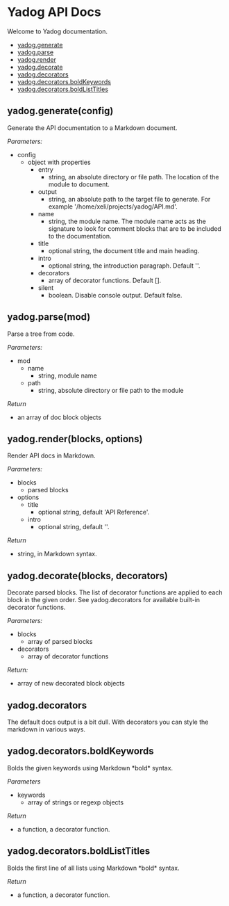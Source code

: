 # Yadog API Docs

Welcome to Yadog documentation.


- [yadog.generate](#yadoggenerate)
- [yadog.parse](#yadogparse)
- [yadog.render](#yadogrender)
- [yadog.decorate](#yadogdecorate)
- [yadog.decorators](#yadogdecorators)
- [yadog.decorators.boldKeywords](#yadogdecoratorsboldKeywords)
- [yadog.decorators.boldListTitles](#yadogdecoratorsboldListTitles)

<a name="yadoggenerate"></a>
## yadog.generate(config)

Generate the API documentation to a Markdown document.

*Parameters:*
- config
  - object with properties
    - entry
      - string, an absolute directory or file path. The location of the module to document.
    - output
      - string, an absolute path to the target file to generate. For example '/home/xeli/projects/yadog/API.md'.
    - name
      - string, the module name. The module name acts as the signature to look for comment blocks that are to be included to the documentation.
    - title
      - optional string, the document title and main heading.
    - intro
      - optional string, the introduction paragraph. Default ''.
    - decorators
      - array of decorator functions. Default [].
    - silent
      - boolean. Disable console output. Default false.

<a name="yadogparse"></a>
## yadog.parse(mod)

Parse a tree from code.

*Parameters:*
- mod
  - name
    - string, module name
  - path
    - string, absolute directory or file path to the module

*Return*
- an array of doc block objects

<a name="yadogrender"></a>
## yadog.render(blocks, options)

Render API docs in Markdown.

*Parameters:*
- blocks
  - parsed blocks
- options
  - title
    - optional string, default 'API Reference'.
  - intro
    - optional string, default ''.

*Return*
- string, in Markdown syntax.

<a name="yadogdecorate"></a>
## yadog.decorate(blocks, decorators)

Decorate parsed blocks. The list of decorator functions are applied to
each block in the given order. See yadog.decorators for available
built-in decorator functions.

*Parameters:*
- blocks
  - array of parsed blocks
- decorators
  - array of decorator functions

*Return:*
- array of new decorated block objects

<a name="yadogdecorators"></a>
## yadog.decorators

The default docs output is a bit dull.
With decorators you can style the markdown in various ways.

<a name="yadogdecoratorsboldKeywords"></a>
## yadog.decorators.boldKeywords

Bolds the given keywords using Markdown &ast;bold&ast; syntax.

*Parameters*
- keywords
  - array of strings or regexp objects

*Return*
- a function, a decorator function.

<a name="yadogdecoratorsboldListTitles"></a>
## yadog.decorators.boldListTitles

Bolds the first line of all lists using Markdown &ast;bold&ast; syntax.

*Return*
- a function, a decorator function.

